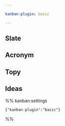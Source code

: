 ```yaml
---

kanban-plugin: basic

---
```


## Slate



## Acronym



## Topy



## Ideas





%% kanban:settings
```
{"kanban-plugin":"basic"}
```
%%